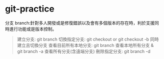 # git-practice

分支 branch:針對多人開發或是修復錯誤以及會有多個版本的存在時，利於支援同時進行功能或是版本控制。

> 建立分支: git branch <Name>
> 切換指定分支: git checkout <Name> or git checkout -b <Name> 同時建立且切換分支
> 查看目前所有本地分支: git branch 查看本地所有分支 & git branch -a 查看所有分支(含遠端分支)
> 刪除指定分支: git branch -d <name>

